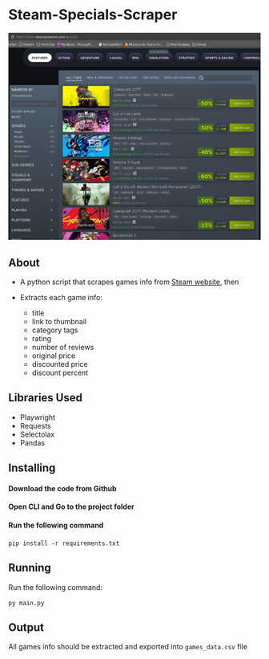 # Steam-Specials-Scraper

![Steam Website](<Screenshot from 2024-08-13 22-52-21-1.png>)

## About 

* A python script that scrapes games info from [Steam website](https://store.steampowered.com/specials "Steam website"), then

* Extracts each game info:
    * title
    * link to thumbnail
    * category tags
    * rating
    * number of reviews
    * original price
    * discounted price
    * discount percent
      
## Libraries Used
* Playwright
* Requests
* Selectolax
* Pandas

## Installing

#### Download the code from Github
#### Open CLI and Go to the project folder
#### Run the following command

```
pip install -r requirements.txt
```

## Running
Run the following command:

```
py main.py
```

## Output
All games info should be extracted and exported into `games_data.csv` file

